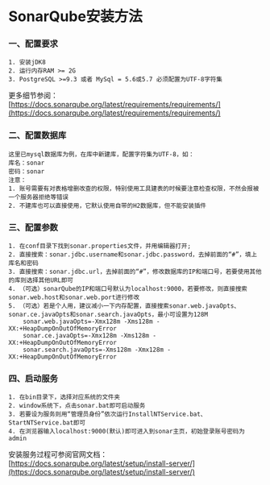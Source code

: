# SonarQube安装方法

### 一、配置要求
	1. 安装jDK8
	2. 运行内存RAM >= 2G
	3. PostgreSQL >=9.3 或者 MySql = 5.6或5.7 必须配置为UTF-8字符集

 更多细节参阅：[https://docs.sonarqube.org/latest/requirements/requirements/](https://docs.sonarqube.org/latest/requirements/requirements/)

### 二、配置数据库

	这里已mysql数据库为例，在库中新建库，配置字符集为UTF-8，如：
	库名：sonar
	密码：sonar
	注意：
	1. 账号需要有对表格增删改查的权限，特别使用工具建表的时候要注意检查权限，不然会报被一个服务器拒绝等错误
	2. 不建库也可以直接使用，它默认使用自带的H2数据库，但不能安装插件

### 三、配置参数

	1. 在conf目录下找到sonar.properties文件，并用编辑器打开;
	2. 直接搜索：sonar.jdbc.username和sonar.jdbc.password，去掉前面的“#”，填上库名和密码
	3. 直接搜索：sonar.jdbc.url，去掉前面的“#”，修改数据库的IP和端口号，若要使用其他的库则选择其他URL即可
	4. （可选）sonarQube的IP和端口号默认为localhost:9000，若要修改，则直接搜索sonar.web.host和sonar.web.port进行修改
	5. （可选）若是个人用，建议减小一下内存配置，直接搜索sonar.web.javaOpts、sonar.ce.javaOpts和sonar.search.javaOpts，最小可设置为128M
		sonar.web.javaOpts=-Xmx128m -Xms128m -XX:+HeapDumpOnOutOfMemoryError
		sonar.ce.javaOpts=-Xmx128m -Xms128m -XX:+HeapDumpOnOutOfMemoryError
		sonar.search.javaOpts=-Xms128m -Xmx128m -XX:+HeapDumpOnOutOfMemoryError
		
### 四、启动服务

	1. 在bin目录下，选择对应系统的文件夹
	2. window系统下，点击sonar.bat即可启动服务
	3. 若要设为服务则用“管理员身份”依次运行InstallNTService.bat、StartNTService.bat即可
	4. 在浏览器输入localhost:9000(默认)即可进入到sonar主页，初始登录账号密码为admin
安装服务过程可参阅官网文档：[https://docs.sonarqube.org/latest/setup/install-server/](https://docs.sonarqube.org/latest/setup/install-server/)
